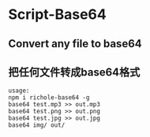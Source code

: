 # Script-Base64
## Convert any file to base64
## 把任何文件转成base64格式
 
```
usage:
npm i richole-base64 -g
base64 test.mp3 >> out.mp3
base64 test.png >> out.png
base64 test.jpg >> out.jpg
base64 img/ out/
```
